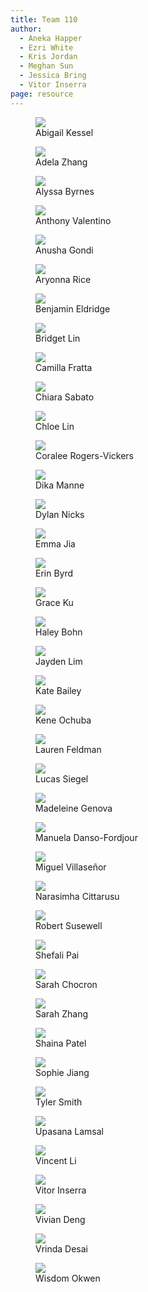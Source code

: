 ```yaml
---
title: Team 110
author:
  - Aneka Happer
  - Ezri White
  - Kris Jordan
  - Meghan Sun
  - Jessica Bring
  - Vitor Inserra
page: resource
---
```


<div class="container" >
<div class="row justify-content-center">

<figure class="profile col-xs-12 col-sm-6 col-md-3">
  <a href="/resources/profiles/roseabig.html"><img src="/static/profile-photos/roseabig_pic.png" class="profile-image"> </a>
  <figcaption>Abigail Kessel</figcaption>
</figure>

 <figure class="profile col-xs-12 col-sm-6 col-md-3"><a href="/resources/profiles/adelaz.html"><img src="/static/profile-photos/adelaz.png" class="profile-image"></a> <figcaption>Adela Zhang</figcaption></figure>

<figure class="profile col-xs-12 col-sm-6 col-md-3"><a href="/resources/profiles/alyssabyrnes.html"><img src="/static/profile-photos/alyssabyrnes.jpeg" class="profile-image"></a> <figcaption>Alyssa Byrnes</figcaption></figure>

<figure class="profile col-xs-12 col-sm-6 col-md-3"><a href="/resources/profiles/ajval02.html"><img src="/static/profile-photos/ajval02.JPG" class="profile-image"></a> <figcaption>Anthony Valentino</figcaption></figure>

<figure class="profile col-xs-12 col-sm-6 col-md-3"><a href="/resources/profiles/anugondi.html"><img src="/static/profile-photos/anugondi.jpg" class="profile-image"></a> <figcaption>Anusha Gondi</figcaption></figure>

<figure class="profile col-xs-12 col-sm-6 col-md-3"><a href="/resources/profiles/aryonnarice.html"><img src="/static/profile-photos/aryonnarice.jpeg" class="profile-image"></a> <figcaption>Aryonna Rice</figcaption></figure>

<figure class="profile col-xs-12 col-sm-6 col-md-3"><a href="/resources/profiles/benjaben.html"><img src="/static/profile-photos/benjaben.jpg" class="profile-image"></a> <figcaption>Benjamin Eldridge</figcaption></figure>

<figure class="profile col-xs-12 col-sm-6 col-md-3"><a href="/resources/profiles/bridget7.html"><img src="/static/profile-photos/bridget7.png" class="profile-image"></a> <figcaption>Bridget Lin</figcaption></figure>

 <figure class="profile col-xs-12 col-sm-6 col-md-3">
    <a href="/resources/profiles/camillaf.html"><img src="/static/profile-photos/camillaf.jpg" class="profile-image"> </a>
    <figcaption>Camilla Fratta</figcaption>
  </figure>

<figure class="profile col-xs-12 col-sm-6 col-md-3"><a href="/resources/profiles/csabato.html"><img src="/static/profile-photos/csabato.jpg" class="profile-image"></a> <figcaption>Chiara Sabato</figcaption></figure>

<figure class="profile col-xs-12 col-sm-6 col-md-3"><a href="/resources/profiles/chloejl.html"><img src="/static/profile-photos/chloejl.png" class="profile-image"></a> <figcaption>Chloe Lin</figcaption></figure>

<figure class="profile col-xs-12 col-sm-6 col-md-3"><a href="/resources/profiles/coraorog.html"><img src="/static/profile-photos/coralee.png" class="profile-image"></a><figcaption>Coralee Rogers-Vickers</figcaption></figure>

<figure class="profile col-xs-12 col-sm-6 col-md-3"><a href="/resources/profiles/dika.html"><img src="/static/profile-photos/dika.png" class="profile-image"></a> <figcaption>Dika Manne</figcaption></figure>

<figure class="profile col-xs-12 col-sm-6 col-md-3"><a href="/resources/profiles/dyk.html"><img src="/static/profile-photos/dyk.jpg" class="profile-image"> </a><figcaption>Dylan Nicks</figcaption></figure>

<figure class="profile col-xs-12 col-sm-6 col-md-3"><a href="/resources/profiles/emmaleex.html"><img src="/static/profile-photos/emmaleex.jpg" class="profile-image"> </a> <figcaption>Emma Jia</figcaption></figure>

<figure class="profile col-xs-12 col-sm-6 col-md-3"><a href="/resources/profiles/ebbyrd.html"><img src="/static/profile-photos/ebbyrd.jpg" class="profile-image"> </a> <figcaption>Erin Byrd</figcaption></figure>

<figure class="profile col-xs-12 col-sm-6 col-md-3"><a href="/resources/profiles/gjku.html"><img src="/static/profile-photos/gjku.jpg" class="profile-image"> </a> <figcaption>Grace Ku</figcaption></figure>

<figure class="profile col-xs-12 col-sm-6 col-md-3"><a href="/resources/profiles/haleygb.html"><img src="/static/profile-photos/haleygb.jpeg" class="profile-image"> </a> <figcaption>Haley Bohn</figcaption></figure>

<figure class="profile col-xs-12 col-sm-6 col-md-3"><a href="/resources/profiles/jaylim.html"><img src="/static/profile-photos/jaylim.jpg" class="profile-image"> </a><figcaption>Jayden Lim</figcaption></figure>

<figure class="profile col-xs-12 col-sm-6 col-md-3">
    <a href="/resources/profiles/ktbailey.html"><img src="/static/profile-photos/ktbailey.jpg" class="profile-image"> </a>
    <figcaption>Kate Bailey</figcaption>
  </figure>

<figure class="profile col-xs-12 col-sm-6 col-md-3"><a href="/resources/profiles/kenster.html"><img src="/static/profile-photos/kenster.jpg" class="profile-image"></a> <figcaption>Kene Ochuba</figcaption></figure>

<figure class="profile col-xs-12 col-sm-6 col-md-3"><a href="/resources/profiles/ljfeld21.html"><img src="/static/profile-photos/ljfeld21.jpg" class="profile-image"> </a><figcaption>Lauren Feldman</figcaption></figure>

<figure class="profile col-xs-12 col-sm-6 col-md-3"><a href="/resources/profiles/lsiegel4.html"><img src="/static/profile-photos/lsiegel4.jpg" class="profile-image"> </a><figcaption>Lucas Siegel</figcaption></figure>

<figure class="profile col-xs-12 col-sm-6 col-md-3"><a href="/resources/profiles/madeleinegenova.html"><img src="/static/profile-photos/madeleinegenova.JPG" class="profile-image"> </a> <figcaption>Madeleine Genova</figcaption></figure>

<figure class="profile col-xs-12 col-sm-6 col-md-3"><a href="/resources/profiles/manuela7.html"><img src="/static/profile-photos/manuela7.jpg" class="profile-image"> </a> <figcaption>Manuela Danso-Fordjour</figcaption></figure>

<figure class="profile col-xs-12 col-sm-6 col-md-3"><a href="/resources/profiles/730472629.html"><img src="/static/profile-photos/730472629.png" class="profile-image"> </a> <figcaption>Miguel Villaseñor</figcaption></figure>

<figure class="profile col-xs-12 col-sm-6 col-md-3"><a href="/resources/profiles/naci.html"><img src="/static/profile-photos/naci.png" class="profile-image"> </a> <figcaption>Narasimha Cittarusu</figcaption></figure>

<!-- <figure class="profile col-xs-12 col-sm-6 col-md-3"><a href="/resources/profiles/rikhil.html"><img src="/static/profile-photos/rikhilpic.JPG" class="profile-image"> </a> <figcaption>Rikhil Fellner</figcaption></figure> -->

<figure class="profile col-xs-12 col-sm-6 col-md-3"><a href="/resources/profiles/robertsusewell.html"><img src="/static/profile-photos/robertsusewell.jpg" class="profile-image"> </a> <figcaption>Robert Susewell</figcaption></figure>

<figure class="profile col-xs-12 col-sm-6 col-md-3"><a href="/resources/profiles/skpai.html"><img src="/static/profile-photos/skpai.jpg" class="profile-image"> </a> <figcaption>Shefali Pai</figcaption></figure>

<figure class="profile col-xs-12 col-sm-6 col-md-3"><a href="/resources/profiles/sarahflo2.html"><img src="/static/profile-photos/sarahflo2.png" class="profile-image"></a> <figcaption>Sarah Chocron</figcaption></figure>

<figure class="profile col-xs-12 col-sm-6 col-md-3"><a href="/resources/profiles/sz1204.html"><img src="/static/profile-photos/sz1204.jpg" class="profile-image"></a> <figcaption>Sarah Zhang</figcaption></figure>

<figure class="profile col-xs-12 col-sm-6 col-md-3"><a href="/resources/profiles/shainap.html"><img src="/static/profile-photos/shainap.jpg" class="profile-image"> </a><figcaption>Shaina Patel</figcaption></figure>

<figure class="profile col-xs-12 col-sm-6 col-md-3"><a href="/resources/profiles/sophiejiang13.html"><img src="/static/profile-photos/sophiejiang.jpeg" class="profile-image"> </a> <figcaption>Sophie Jiang</figcaption></figure>

<figure class="profile col-xs-12 col-sm-6 col-md-3"><a href="/resources/profiles/tylerw1.html"><img src="/static/profile-photos/tylerw1.png" class="profile-image"> </a> <figcaption>Tyler Smith</figcaption></figure>

<figure class="profile col-xs-12 col-sm-6 col-md-3"><a href="/resources/profiles/upasana.html"><img src="/static/profile-photos/upasana.jpg" class="profile-image"> </a> <figcaption>Upasana Lamsal</figcaption></figure>

<figure class="profile col-xs-12 col-sm-6 col-md-3"><a href="/resources/profiles/vinceli.html"><img src="/static/profile-photos/vinceli.jpg" class="profile-image"> </a><figcaption>Vincent Li</figcaption></figure>

<figure class="profile col-xs-12 col-sm-6 col-md-3"><a href="/resources/profiles/inserra.html"><img src="/static/profile-photos/inserra.PNG" class="profile-image"> </a> <figcaption>Vitor Inserra</figcaption></figure>

<figure class="profile col-xs-12 col-sm-6 col-md-3"><a href="/resources/profiles/vydeng.html"><img src="/static/profile-photos/vydeng.png" class="profile-image"></a> <figcaption>Vivian Deng</figcaption></figure>

<figure class="profile col-xs-12 col-sm-6 col-md-3"><a href="/resources/profiles/vrinda.html"><img src="/static/profile-photos/vrinda.jpg" class="profile-image"></a> <figcaption>Vrinda Desai</figcaption></figure>

<figure class="profile col-xs-12 col-sm-6 col-md-3">
  <a href="/resources/profiles/wokwen.html"><img src="/static/profile-photos/wokwen.jpg" class="profile-image"> </a>
  <figcaption>Wisdom Okwen</figcaption>
</figure>

</div>
</div>
